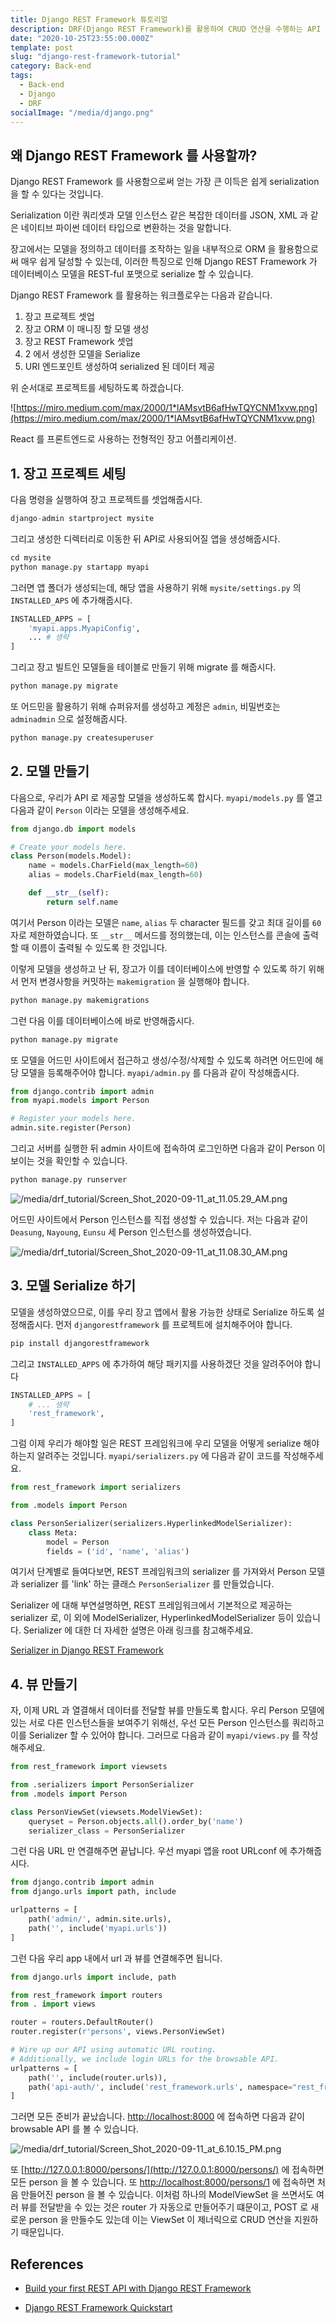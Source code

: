 ```yaml
---
title: Django REST Framework 튜토리얼
description: DRF(Django REST Framework)를 활용하여 CRUD 연산을 수행하는 API 를 만들어 봅시다.
date: "2020-10-25T23:55:00.000Z"
template: post
slug: "django-rest-framework-tutorial"
category: Back-end
tags:
  - Back-end
  - Django
  - DRF
socialImage: "/media/django.png"
---
```


## 왜 Django REST Framework 를 사용할까?

Django REST Framework 를 사용함으로써 얻는 가장 큰 이득은 쉽게 serialization 을 할 수 있다는 것입니다.

Serialization 이란 쿼리셋과 모델 인스턴스 같은 복잡한 데이터를 JSON, XML 과 같은 네이티브 파이썬 데이터 타입으로 변환하는 것을 말합니다.

장고에서는 모델을 정의하고 데이터를 조작하는 일을 내부적으로 ORM 을 활용함으로써 매우 쉽게 달성할 수 있는데, 이러한 특징으로 인해 Django REST Framework 가 데이터베이스 모델을 REST-ful 포맷으로 serialize 할 수 있습니다.

Django REST Framework 를 활용하는 워크플로우는 다음과 같습니다.

1. 장고 프로젝트 셋업
2. 장고 ORM 이 매니징 할 모델 생성
3. 장고 REST Framework 셋업
4. 2 에서 생성한 모델을 Serialize
5. URI 엔드포인트 생성하여 serialized 된 데이터 제공

위 순서대로 프로젝트를 세팅하도록 하겠습니다.

![https://miro.medium.com/max/2000/1*lAMsvtB6afHwTQYCNM1xvw.png](https://miro.medium.com/max/2000/1*lAMsvtB6afHwTQYCNM1xvw.png)

React 를 프론트엔드로 사용하는 전형적인 장고 어플리케이션.

## 1. 장고 프로젝트 세팅

다음 명령을 실행하여 장고 프로젝트를 셋업해줍시다.

```python
django-admin startproject mysite
```

그리고 생성한 디렉터리로 이동한 뒤 API로 사용되어질 앱을 생성해줍시다.

```python
cd mysite
python manage.py startapp myapi
```

그러면 앱 폴더가 생성되는데, 해당 앱을 사용하기 위해 `mysite/settings.py` 의 `INSTALLED_APS` 에 추가해줍시다.

```python
INSTALLED_APPS = [
	'myapi.apps.MyapiConfig',
	... # 생략
]
```

그리고 장고 빌트인 모델들을 테이블로 만들기 위해 migrate 를 해줍시다.

```python
python manage.py migrate
```

또 어드민을 활용하기 위해 슈퍼유저를 생성하고 계정은 `admin`, 비밀번호는 `adminadmin` 으로 설정해줍시다.

```python
python manage.py createsuperuser
```

## 2. 모델 만들기

다음으로, 우리가 API 로 제공할 모델을 생성하도록 합시다. `myapi/models.py` 를 열고 다음과 같이 `Person` 이라는 모델을 생성해주세요.

```python
from django.db import models

# Create your models here.
class Person(models.Model):
    name = models.CharField(max_length=60)
    alias = models.CharField(max_length=60)

    def __str__(self):
        return self.name
```

여기서 Person 이라는 모델은 `name`, `alias` 두 character 필드를 갖고 최대 길이를 `60` 자로 제한하였습니다. 또 `__str__` 메서드를 정의했는데, 이는 인스턴스를 콘솔에 출력할 때 이름이 출력될 수 있도록 한 것입니다.

이렇게 모델을 생성하고 난 뒤, 장고가 이를 데이터베이스에 반영할 수 있도록 하기 위해서 먼저 변경사항을 커밋하는 `makemigration` 을 실행해야 합니다.

```python
python manage.py makemigrations
```

그런 다음 이를 데이터베이스에 바로 반영해줍시다.

```python
python manage.py migrate
```

또 모델을 어드민 사이트에서 접근하고 생성/수정/삭제할 수 있도록 하려면 어드민에 해당 모델을 등록해주어야 합니다. `myapi/admin.py` 를 다음과 같이 작성해줍시다.

```python
from django.contrib import admin
from myapi.models import Person

# Register your models here.
admin.site.register(Person)
```

그리고 서버를 실행한 뒤 admin 사이트에 접속하여 로그인하면 다음과 같이 Person 이 보이는 것을 확인할 수 있습니다.

```python
python manage.py runserver
```

![/media/drf_tutorial/Screen_Shot_2020-09-11_at_11.05.29_AM.png](/media/drf_tutorial/Screen_Shot_2020-09-11_at_11.05.29_AM.png)

어드민 사이트에서 Person 인스턴스를 직접 생성할 수 있습니다. 저는 다음과 같이 `Deasung`, `Nayoung`, `Eunsu` 세 Person 인스턴스를 생성하였습니다.

![/media/drf_tutorial/Screen_Shot_2020-09-11_at_11.08.30_AM.png](/media/drf_tutorial/Screen_Shot_2020-09-11_at_11.08.30_AM.png)

## 3. 모델 Serialize 하기

모델을 생성하였으므로, 이를 우리 장고 앱에서 활용 가능한 상태로 Serialize 하도록 설정해줍시다. 먼저 `djangorestframework` 를 프로젝트에 설치해주어야 합니다.

```python
pip install djangorestframework
```

그리고 `INSTALLED_APPS` 에 추가하여 해당 패키지를 사용하겠단 것을 알려주어야 합니다

```python
INSTALLED_APPS = [
	# ... 생략
	'rest_framework',
]
```

그럼 이제 우리가 해야할 일은 REST 프레임워크에 우리 모델을 어떻게 serialize 해야하는지 알려주는 것입니다. `myapi/serializers.py` 에 다음과 같이 코드를 작성해주세요.

```python
from rest_framework import serializers

from .models import Person

class PersonSerializer(serializers.HyperlinkedModelSerializer):
    class Meta:
        model = Person
        fields = ('id', 'name', 'alias')
```

여기서 단계별로 들여다보면, REST 프레임워크의 serializer 를 가져와서 Person 모델과 serializer 를 'link' 하는 클래스 `PersonSerializer` 를 만들었습니다.

Serializer 에 대해 부연설명하면, REST 프레임워크에서 기본적으로 제공하는 serializer 로, 이 외에 ModelSerializer, HyperlinkedModelSerializer 등이 있습니다. Serializer 에 대한 더 자세한 설명은 아래 링크를 참고해주세요.

[Serializer in Django REST Framework](https://www.notion.so/Serializer-in-Django-REST-Framework-37b46c0854774ba196184168eabb42bd)

## 4. 뷰 만들기

자, 이제 URL 과 열결해서 데이터를 전달할 뷰를 만들도록 합시다. 우리 Person 모델에 있는 서로 다른 인스턴스들을 보여주기 위해선, 우선 모든 Person 인스턴스를 쿼리하고 이를 Serializer 할 수 있어야 합니다. 그러므로 다음과 같이 `myapi/views.py` 를 작성해주세요.

```python
from rest_framework import viewsets

from .serializers import PersonSerializer
from .models import Person

class PersonViewSet(viewsets.ModelViewSet):
    queryset = Person.objects.all().order_by('name')
    serializer_class = PersonSerializer
```

그런 다음 URL 만 연결해주면 끝납니다. 우선 myapi 앱을 root URLconf 에 추가해줍시다.

```python
from django.contrib import admin
from django.urls import path, include

urlpatterns = [
    path('admin/', admin.site.urls),
    path('', include('myapi.urls'))
]
```

그런 다음 우리 app 내에서 url 과 뷰를 연결해주면 됩니다.

```python
from django.urls import include, path

from rest_framework import routers
from . import views

router = routers.DefaultRouter()
router.register(r'persons', views.PersonViewSet)

# Wire up our API using automatic URL routing.
# Additionally, we include login URLs for the browsable API.
urlpatterns = [
    path('', include(router.urls)),
    path('api-auth/', include('rest_framework.urls', namespace="rest_framework"))
]
```

그러면 모든 준비가 끝났습니다. [http://localhost:8000](http://localhost:8000) 에 접속하면 다음과 같이 browsable API 를 볼 수 있습니다.

![/media/drf_tutorial/Screen_Shot_2020-09-11_at_6.10.15_PM.png](/media/drf_tutorial/Screen_Shot_2020-09-11_at_6.10.15_PM.png)

또 [http://127.0.0.1:8000/persons/](http://127.0.0.1:8000/persons/) 에 접속하면 모든 person 을 볼 수 있습니다. 또 [http://localhost:8000/persons/1](http://localhost:8000/persons/1) 에 접속하면 처음 만들어진 person 을 볼 수 있습니다. 이처럼 하나의 ModelViewSet 을 쓰면서도 여러 뷰를 전달받을 수 있는 것은 router 가 자동으로 만들어주기 떄문이고, POST 로 새로운 person 을 만들수도 있는데 이는 ViewSet 이 제너릭으로 CRUD 연산을 지원하기 때문입니다.

## References

- [Build your first REST API with Django REST Framework](https://medium.com/swlh/build-your-first-rest-api-with-django-rest-framework-e394e39a482c)

- [Django REST Framework Quickstart](https://www.django-rest-framework.org/tutorial/quickstart/)
